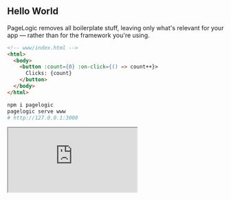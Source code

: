 ## Hello World

PageLogic removes all boilerplate stuff,
leaving only what's relevant for your app &mdash; rather than
for the framework you're using.

<div class="md-row">

<div class="md-col md-col-1">

```html
<!-- www/index.html -->
<html>
  <body>
    <button :count={0} :on-click={() => count++}>
      Clicks: {count}
    </button>
  </body>
</html>
```

</div>
<div class="md-col">

```bash
npm i pagelogic
pagelogic serve www
# http://127.0.0.1:3000
```

</div>
<div class="md-col">
<iframe title="Hello World Example" src="https://pagelogic.dev/samples/quick-start" loading="lazy"></iframe>
</div>
</div>

<!--
## Why PageLogic

<div class="container px-4 px-sm-3">
<div class="row">
<app-card :icon="dash-circle" :title="Less of">

**Zero boilerplate** — forget ceremonies like React's `useState()`, `render()` etc. PageLogic handles these details behind the scenes, keeping your code clean and expressive.

**Zero dependencies** — compiled pages only need their accompanying JavaScript file and the PageLogic runtime, both generated by the compiler or the server.

**Super lightweight** — it sports a tiny runtime of less than 4kB (minified, compressed).

**No Virtual DOM** — PageLogic uses direct DOM reflection, a much lighter and efficient solution.

</app-card>
<app-card :icon="plus-circle" :title="More of">

**Isomorphic by design** — with traditional frameworks, running the same logic in both the server and the client can be challenging. PageLogic server does it by default.

**Advanced routing** — the same set of pages can work as a classic website and as a modern [SPA](https://en.wikipedia.org/wiki/Single-page\_application) at the same time.

**Simple components** — going from a simple block of code to a component is trivial and this makes developing your own reusable libraries convenient.

**Flexible deployment** — PageLogic pages can be served using the included [Node.js](https://nodejs.org/) server or [Express](https://expressjs.com/) middleware, or can be used as precompiled HTML.

</app-card>
</div>
</div>
-->
<!--
## Roadmap

<div class="md-row mb-0">

<div class="md-col-1">

PageLogic is still in its infancy and is currently in its first development release, v.1.x. Stable releases for production will have even numbers, like 2.x, 4.x etc.
<br/>
First production release is on course for Spring 2024.

</div>
<div class="md-col-1">

We'd love to collect your feedback! If you're interested, or you're are just curious about our HTML-centric approach, please star us on GitHub and maybe have a look at our GitHub discussions, which we'll launch soon.

</div>
</div>
-->
